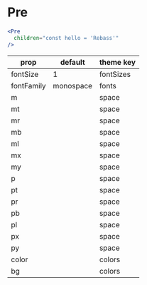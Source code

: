 # Pre

```.jsx
<Pre
  children="const hello = 'Rebass'"
/>

```



prop | default | theme key
---|---|---
fontSize | 1 | fontSizes
fontFamily | monospace | fonts
m |  | space
mt |  | space
mr |  | space
mb |  | space
ml |  | space
mx |  | space
my |  | space
p |  | space
pt |  | space
pr |  | space
pb |  | space
pl |  | space
px |  | space
py |  | space
color |  | colors
bg |  | colors